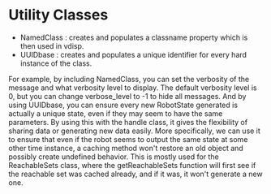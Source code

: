 # Utility Classes

- NamedClass : creates and populates a classname property which is then used in vdisp.
- UUIDbase : creates and populates a unique identifier for every hard instance of the class.

For example, by including NamedClass, you can set the verbosity of the message and what verbosity level to display.
The default verbosity level is 0, but you can change verbose_level to -1 to hide all messages.
And by using UUIDbase, you can ensure every new RobotState generated is actually a unique state, even if they may seem to have the same parameters.
By using this with the handle class, it gives the flexibility of sharing data or generating new data easily.
More specifically, we can use it to ensure that even if the robot seems to output the same state at some other time instance, a caching method won't restore an old object and possibly create undefined behavior.
This is mostly used for the ReachableSets class, where the getReachableSets function will first see if the reachable set was cached already, and if it was, it won't generate a new one.
